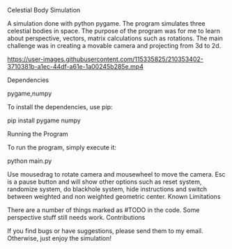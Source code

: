 Celestial Body Simulation

A simulation done with python pygame. The program simulates three celestial bodies in space. The purpose of the program was for me to learn about perspective, vectors, matrix calculations such as rotations. The main challenge was in creating a movable camera and projecting from 3d to 2d.


https://user-images.githubusercontent.com/115335825/210353402-3710381b-a1ec-44df-a61e-1a00245b285e.mp4



Dependencies

pygame,numpy

To install the dependencies, use pip:

pip install pygame numpy


Running the Program

To run the program, simply execute it:

python main.py

Use mousedrag to rotate camera and mousewheel to move the camera. Esc is a pause button and will show other options such as reset system, randomize system, do blackhole system, hide instructions and switch between weighted and non weighted geometric center.
Known Limitations


There are a number of things marked as #TODO in the code. Some perspective stuff still needs work.
Contributions

If you find bugs or have suggestions, please send them to my email. Otherwise, just enjoy the simulation!
